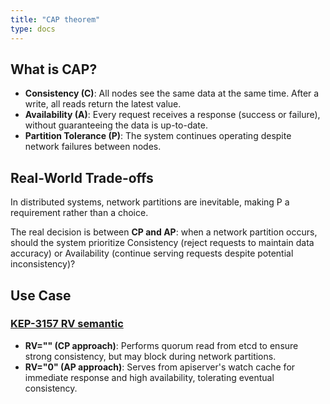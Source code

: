 ```yaml
---
title: "CAP theorem"
type: docs
---
```


## What is CAP?
- **Consistency (C)**: All nodes see the same data at the same time. After a write, all reads return the latest value.
- **Availability (A)**: Every request receives a response (success or failure), without guaranteeing the data is up-to-date.
- **Partition Tolerance (P)**: The system continues operating despite network failures between nodes.

## Real-World Trade-offs
In distributed systems, network partitions are inevitable, making P a requirement rather than a choice.

The real decision is between **CP and AP**: when a network partition occurs, should the system prioritize Consistency (reject requests to maintain data accuracy) or Availability (continue serving requests despite potential inconsistency)?

## Use Case
### [KEP-3157 RV semantic](../kubernetes/KEP-3157.md#resourceversion-semantics)
- **RV="" (CP approach)**: Performs quorum read from etcd to ensure strong consistency, but may block during network partitions.
- **RV="0" (AP approach)**: Serves from apiserver's watch cache for immediate response and high availability, tolerating eventual consistency.